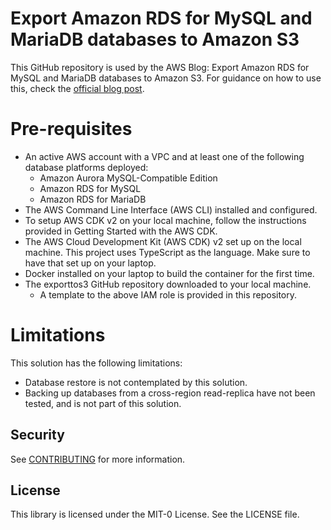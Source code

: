 # Export Amazon RDS for MySQL and MariaDB databases to Amazon S3

This GitHub repository is used by the AWS Blog: Export Amazon RDS for MySQL and MariaDB databases to Amazon S3. For guidance on how to use this, check the [official blog post](https://aws.amazon.com/blogs/database/export-amazon-rds-for-mysql-and-mariadb-databases-to-amazon-s3/).

# Pre-requisites

- An active AWS account with a VPC and at least one of the following database platforms deployed:
  - Amazon Aurora MySQL-Compatible Edition
  - Amazon RDS for MySQL
  - Amazon RDS for MariaDB
- The AWS Command Line Interface (AWS CLI) installed and configured. 
- To setup AWS CDK v2 on your local machine, follow the instructions provided in Getting Started with the AWS CDK.
- The AWS Cloud Development Kit (AWS CDK) v2 set up on the local machine. This project uses TypeScript as the language. Make sure to have that set up on your laptop.
- Docker installed on your laptop to build the container for the first time. 
- The exporttos3 GitHub repository downloaded to your local machine.
  - A template to the above IAM role is provided in this repository.

# Limitations

This solution has the following limitations:
- Database restore is not contemplated by this solution.
- Backing up databases from a cross-region read-replica have not been tested, and is not part of this solution.


## Security

See [CONTRIBUTING](CONTRIBUTING.md#security-issue-notifications) for more information.

## License

This library is licensed under the MIT-0 License. See the LICENSE file.
